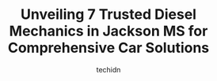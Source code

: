 ---
layout: ampstory
image: https://images.unsplash.com/photo-1577696467479-4c92df55c24a?ixlib=rb-4.0.3&ixid=MnwxMjA3fDB8MHxwaG90by1wYWdlfHx8fGVufDB8fHx8&auto=format&fit=crop&w=640&h=853&q=80
author: techidn
featured: false
description: Discover the 7 best Diesel Mechanic in Jackson MS, USA and ensure your vehicle receives the highest quality of care. These trusted professionals are known for their skill, knowledge, and ded
title: Unveiling 7 Trusted Diesel Mechanics in Jackson MS for Comprehensive Car Solutions
cover:
   title: Unveiling 7 Trusted Diesel Mechanics in Jackson MS for Comprehensive Car Solutions
   subtitle: Rickpate
   background: https://images.unsplash.com/photo-1577696467479-4c92df55c24a?ixlib=rb-4.0.3&ixid=MnwxMjA3fDB8MHxwaG90by1wYWdlfHx8fGVufDB8fHx8&auto=format&fit=crop&w=640&h=853&q=80

pages: 
 - layout: thirds
   top: <h1>#1 A MOBILE MECHANIC SERVICES</h1>
   bottom: "<p>Extremely nice person.  He came out very quickly to address my issue with my truck.  Unfortunately, I had locked my keys in my truck so he helped me with that too even th</p>"
   background: https://www.knot35.com/toplist/wp-content/uploads/2023/06/best-diesel-mechanic-1-in-jackson-ms-1685833014.jpeg
   backgroundblur: true
 - layout: thirds
   top: <h1>#2 TMJ Mobile Mechanic</h1>
   bottom: "<p>Jackson, MS 39201, United States</p>"
   background: https://www.knot35.com/toplist/wp-content/uploads/2023/06/best-diesel-mechanic-2-in-jackson-ms-1685833014.jpeg
   cta:
      link: https://www.knot35.com/toplist/unveiling-7-trusted-diesel-mechanics-in-jackson-ms-for-comprehensive-car-solutions/
      text: Unveiling 7 Trusted Diesel Mechanics in Jackson MS for Comprehensive Car Solutions
 - layout: thirds
   top: <h1>#3 CBS Diesel Inc</h1>
   bottom: "<p>632 Old Hwy 49, Richland, MS 39218, United States</p>"
   background: https://www.knot35.com/toplist/wp-content/uploads/2023/06/best-diesel-mechanic-3-in-jackson-ms-1685833015.jpeg
   cta:
      link: https://www.knot35.com/toplist/unveiling-7-trusted-diesel-mechanics-in-jackson-ms-for-comprehensive-car-solutions/
      text: Unveiling 7 Trusted Diesel Mechanics in Jackson MS for Comprehensive Car Solutions
 - layout: thirds
   top: <h1>#4 Cummins Mid-South</h1>
   bottom: "<p>325 U.S. 49 Frontage Rd, Jackson, MS 39218, United States</p>"
   background: https://images.unsplash.com/photo-1527067829737-402993088e6b?ixlib=rb-4.0.3&ixid=MnwxMjA3fDB8MHxwaG90by1wYWdlfHx8fGVufDB8fHx8&auto=format&fit=crop&w=640&h=853&q=80
   cta:
      link: https://www.knot35.com/toplist/unveiling-7-trusted-diesel-mechanics-in-jackson-ms-for-comprehensive-car-solutions/
      text: Unveiling 7 Trusted Diesel Mechanics in Jackson MS for Comprehensive Car Solutions
 - layout: thirds
   top: <h1>#5 Clarke Power Services, Inc.</h1>
   bottom: "<p>460 US 49, Jackson, MS 39218, United States</p>"
   background: https://images.unsplash.com/photo-1599422314077-f4dfdaa4cd09?ixlib=rb-4.0.3&ixid=MnwxMjA3fDB8MHxwaG90by1wYWdlfHx8fGVufDB8fHx8&auto=format&fit=crop&w=640&h=853&q=80
   cta:
      link: https://www.knot35.com/toplist/unveiling-7-trusted-diesel-mechanics-in-jackson-ms-for-comprehensive-car-solutions/
      text: Unveiling 7 Trusted Diesel Mechanics in Jackson MS for Comprehensive Car Solutions
 - layout: thirds
   top: <h1>#6 Superior Truck and Auto Repair and Oil Change</h1>
   bottom: "<p>916 I- 20 Frontage Rd N, Jackson, MS 39201, United States</p>"
   background: https://images.unsplash.com/photo-1615749413727-825b59a857b5?ixlib=rb-4.0.3&ixid=MnwxMjA3fDB8MHxwaG90by1wYWdlfHx8fGVufDB8fHx8&auto=format&fit=crop&w=640&h=853&q=80
   cta:
      link: https://www.knot35.com/toplist/unveiling-7-trusted-diesel-mechanics-in-jackson-ms-for-comprehensive-car-solutions/
      text: Unveiling 7 Trusted Diesel Mechanics in Jackson MS for Comprehensive Car Solutions
 - layout: thirds
   top: <h1>#7 Handford Truck Repair</h1>
   bottom: "<p>5536 Industrial Rd, Jackson, MS 39209, United States</p>"
   background: https://images.unsplash.com/photo-1597773150796-e5c14ebecbf5?ixlib=rb-4.0.3&ixid=MnwxMjA3fDB8MHxwaG90by1wYWdlfHx8fGVufDB8fHx8&auto=format&fit=crop&w=640&h=853&q=80
   cta:
      link: https://www.knot35.com/toplist/unveiling-7-trusted-diesel-mechanics-in-jackson-ms-for-comprehensive-car-solutions/
      text: Unveiling 7 Trusted Diesel Mechanics in Jackson MS for Comprehensive Car Solutions
 - layout: thirds
   middle: Continue reading...
   background: https://images.unsplash.com/photo-1515405295579-ba7b45403062?ixlib=rb-4.0.3&ixid=MnwxMjA3fDB8MHxwaG90by1wYWdlfHx8fGVufDB8fHx8&auto=format&fit=crop&w=640&h=853&q=80
   cta:
      link: https://www.knot35.com/toplist/unveiling-7-trusted-diesel-mechanics-in-jackson-ms-for-comprehensive-car-solutions/
      text: Unveiling 7 Trusted Diesel Mechanics in Jackson MS for Comprehensive Car Solutions
      
---